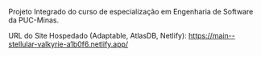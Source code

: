 Projeto Integrado do curso de especialização em Engenharia de Software da PUC-Minas.

URL do Site Hospedado (Adaptable, AtlasDB, Netlify): https://main--stellular-valkyrie-a1b0f6.netlify.app/
